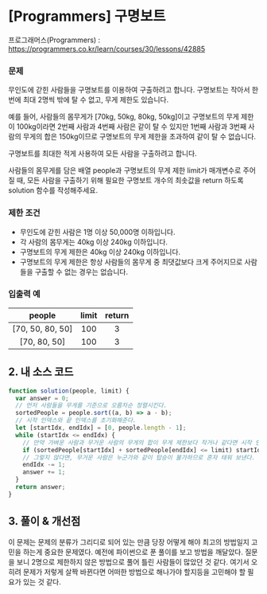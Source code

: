 # [Programmers] 구명보트

프로그래머스(Programmers) : https://programmers.co.kr/learn/courses/30/lessons/42885

### 문제

무인도에 갇힌 사람들을 구명보트를 이용하여 구출하려고 합니다. 구명보트는 작아서 한 번에 최대 2명씩 밖에 탈 수 없고, 무게 제한도 있습니다.

예를 들어, 사람들의 몸무게가 [70kg, 50kg, 80kg, 50kg]이고 구명보트의 무게 제한이 100kg이라면 2번째 사람과 4번째 사람은 같이 탈 수 있지만 1번째 사람과 3번째 사람의 무게의 합은 150kg이므로 구명보트의 무게 제한을 초과하여 같이 탈 수 없습니다.

구명보트를 최대한 적게 사용하여 모든 사람을 구출하려고 합니다.

사람들의 몸무게를 담은 배열 people과 구명보트의 무게 제한 limit가 매개변수로 주어질 때, 모든 사람을 구출하기 위해 필요한 구명보트 개수의 최솟값을 return 하도록 solution 함수를 작성해주세요.

### 제한 조건

- 무인도에 갇힌 사람은 1명 이상 50,000명 이하입니다.
- 각 사람의 몸무게는 40kg 이상 240kg 이하입니다.
- 구명보트의 무게 제한은 40kg 이상 240kg 이하입니다.
- 구명보트의 무게 제한은 항상 사람들의 몸무게 중 최댓값보다 크게 주어지므로 사람들을 구출할 수 없는 경우는 없습니다.

### 입출력 예

|      people      | limit | return |
| :--------------: | :---: | :----: |
| [70, 50, 80, 50] |  100  |   3    |
|   [70, 80, 50]   |  100  |   3    |

## 2. 내 소스 코드

```javascript
function solution(people, limit) {
  var answer = 0;
  // 먼저 사람들을 무게를 기준으로 오름차순 정렬시킨다.
  sortedPeople = people.sort((a, b) => a - b);
  // 시작 인덱스와 끝 인덱스를 초기화해준다.
  let [startIdx, endIdx] = [0, people.length - 1];
  while (startIdx <= endIdx) {
    // 만약 가벼운 사람과 무거운 사람의 무게의 합이 무게 제한보다 작거나 같다면 시작 인덱스++
    if (sortedPeople[startIdx] + sortedPeople[endIdx] <= limit) startIdx += 1;
    // 그렇지 않다면, 무거운 사람은 누군가와 같이 탑승이 불가하므로 혼자 태워 보낸다.
    endIdx -= 1;
    answer += 1;
  }
  return answer;
}
```

## 3. 풀이 & 개선점

이 문제는 문제의 분류가 그리디로 되어 있는 만큼 당장 어떻게 해야 최고의 방법일지 고민을 하는게 중요한 문제였다.
예전에 파이썬으로 푼 풀이를 보고 방법을 깨달았다. 질문을 보니 2명으로 제한하지 않은 방법으로 풀어 틀린 사람들이 많았던 것 같다. 여기서 오히려 문제가 저렇게 살짝 바뀐다면 어떠한 방법으로 해나가야 할지등을 고민해야 할 필요가 있는 것 같다.
